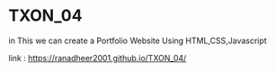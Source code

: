 # TXON_04

in This we can create a Portfolio Website Using HTML,CSS,Javascript

link : https://ranadheer2001.github.io/TXON_04/
